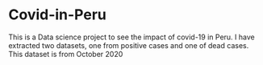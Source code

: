 # Covid-in-Peru
This is a Data science project to see the impact of covid-19 in Peru. I have extracted two datasets, one from positive cases and one of dead cases. This dataset is from October 2020
